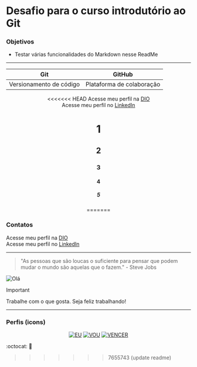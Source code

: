 # Desafio para o curso introdutório ao Git

### Objetivos
- Testar várias funcionalidades do Markdown nesse ReadMe

--------
<center>

| Git | GitHub |
| ----|--------|
|Versionamento de código | Plataforma de colaboração |

<<<<<<< HEAD
Acesse meu perfil na [DIO](https://www.dio.me/users/felipepcmourao) <br>
Acesse meu perfil no [LinkedIn](https://linkedin.com/in/felipepcmourao)

# 1
## 2
### 3
#### 4
##### 5
=======
</center>

### Contatos
Acesse meu perfil na [DIO](https://www.dio.me/users/felipepcmourao) <br>
Acesse meu perfil no [LinkedIn](https://linkedin.com/felipepcmourao)

-------------

> "As pessoas que são loucas o suficiente para pensar que podem mudar o mundo são aquelas que o fazem." - Steve Jobs

![Olá](https://scitechdaily.com/images/Computer-Code-Speed-Algorithm-Concept.gif)

> [!IMPORTANT]  
> Trabalhe com o que gosta. Seja feliz trabalhando!
--------
### Perfis (icons)

<center>

[![EU](https://img.shields.io/badge/DUOLINGO-GREEN?style=for-the-badge)](https://www.duolingo.com/profile/f1mourao)
[![VOU](https://img.shields.io/badge/GitHUb-gray?style=for-the-badge)](https://github.com/felipepcmourao)
[![VENCER](https://img.shields.io/badge/LinkedIN-30A3DC?style=for-the-badge)](https://linkedin.com/felipepcmourao)

</center>

:octocat: :wave:
>>>>>>> 7655743 (update readme)